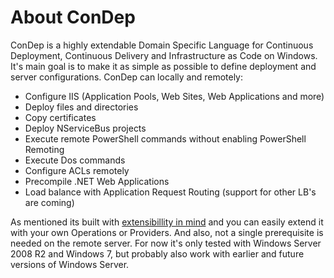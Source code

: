 About ConDep
============

ConDep is a highly extendable Domain Specific Language for Continuous Deployment, Continuous Delivery and Infrastructure as Code on Windows. It's main goal is to make it as simple as possible to define deployment and server configurations. ConDep can locally and remotely:
* Configure IIS (Application Pools, Web Sites, Web Applications and more)
* Deploy files and directories
* Copy certificates
* Deploy NServiceBus projects
* Execute remote PowerShell commands without enabling PowerShell Remoting
* Execute Dos commands
* Configure ACLs remotely
* Precompile .NET Web Applications
* Load balance with Application Request Routing (support for other LB's are coming)

As mentioned its built with [extensibillity in mind](https://github.com/torresdal/ConDep/wiki/Code-concepts-for-extending-ConDep) and you can easily extend it with your own Operations or Providers. And also, not a single prerequisite is needed on the remote server. For now it's only tested with Windows Server 2008 R2 and Windows 7, but probably also work with earlier and future versions of Windows Server.